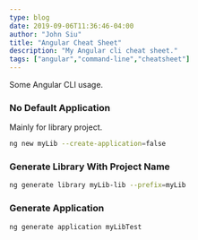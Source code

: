 ```yaml
---
type: blog
date: 2019-09-06T11:36:46-04:00
author: "John Siu"
title: "Angular Cheat Sheet"
description: "My Angular cli cheat sheet."
tags: ["angular","command-line","cheatsheet"]
---
```

Some Angular CLI usage.
<!--more-->

### No Default Application

Mainly for library project.

```sh
ng new myLib --create-application=false
```

### Generate Library With Project Name

```sh
ng generate library myLib-lib --prefix=myLib
```

### Generate Application

```sh
ng generate application myLibTest
```
